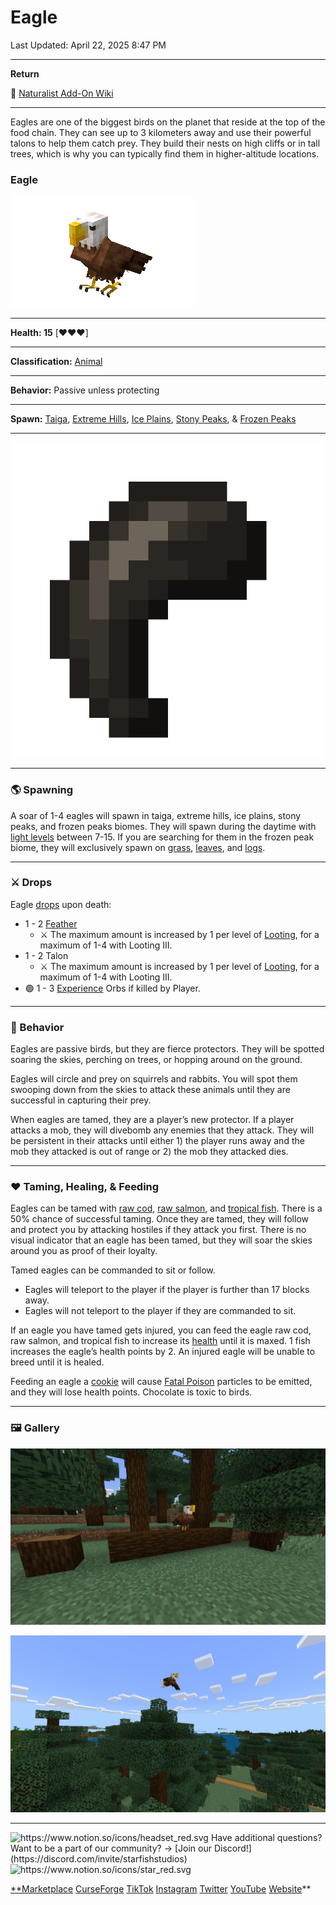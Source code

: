 # Eagle

Last Updated: April 22, 2025 8:47 PM

---

**Return**

🐻 [Naturalist Add-On Wiki](https://www.notion.so/1a7a9a61c3f1800c8e32e893d6e7f430?pvs=21)

---

Eagles are one of the biggest birds on the planet that reside at the top of the food chain. They can see up to 3 kilometers away and use their powerful talons to help them catch prey. They build their nests on high cliffs or in tall trees, which is why you can typically find them in higher-altitude locations.

<aside>

### **Eagle**

![eagle.gif](Eagle%201dd816019a9f815ebbe2c699ddb262dc/eagle.gif)

---

**Health: 15** [♥️♥️♥️]

---

**Classification:** [Animal](https://minecraft.fandom.com/wiki/Animal) 

---

**Behavior:** Passive unless protecting

---

**Spawn:** [Taiga](https://minecraft.wiki/w/Taiga), [Extreme Hills](https://minecraft.wiki/w/Windswept_Hills), [Ice Plains](https://minecraft.wiki/w/Snowy_Plains), [Stony Peaks](https://minecraft.wiki/w/Stony_Peaks), & [Frozen Peaks](https://minecraft.wiki/w/Frozen_Peaks)

---

![talon.png](Eagle%201dd816019a9f815ebbe2c699ddb262dc/talon.png)

</aside>

---

### 🌎 Spawning

A soar of 1-4 eagles will spawn in taiga, extreme hills, ice plains, stony peaks, and frozen peaks biomes. They will spawn during the daytime with [light levels](https://minecraft.fandom.com/wiki/Light) between 7-15. If you are searching for them in the frozen peak biome, they will exclusively spawn on [grass](https://minecraft.fandom.com/wiki/Grass_Block), [leaves](https://minecraft.wiki/w/Leaves), and [logs](https://minecraft.wiki/w/Log).

---

### ⚔️ Drops

Eagle [drops](https://minecraft.fandom.com/wiki/Drops) upon death:

- 1 - 2 [Feather](https://minecraft.wiki/w/Feather)
    - ⚔️ The maximum amount is increased by 1 per level of [Looting](https://minecraft.fandom.com/wiki/Looting), for a maximum of 1-4 with Looting III.
- 1 - 2 Talon
    - ⚔️ The maximum amount is increased by 1 per level of [Looting](https://minecraft.fandom.com/wiki/Looting), for a maximum of 1-4 with Looting III.
- 🟢 1 - 3 [Experience](https://minecraft.fandom.com/wiki/Experience) Orbs if killed by Player.

---

### 🧠 Behavior

Eagles are passive birds, but they are fierce protectors. They will be spotted soaring the skies, perching on trees, or hopping around on the ground.

Eagles will circle and prey on squirrels and rabbits. You will spot them swooping down from the skies to attack these animals until they are successful in capturing their prey.

When eagles are tamed, they are a player’s new protector. If a player attacks a mob, they will divebomb any enemies that they attack. They will be persistent in their attacks until either 1) the player runs away and the mob they attacked is out of range or 2) the mob they attacked dies.

---

### ❤️ Taming, Healing, & Feeding

Eagles can be tamed with [raw cod](https://minecraft.wiki/w/Raw_Cod), [raw salmon](https://minecraft.wiki/w/Raw_Salmon), and [tropical fish](https://minecraft.fandom.com/wiki/Tropical_Fish). There is a 50% chance of successful taming. Once they are tamed, they will follow and protect you by attacking hostiles if they attack you first. There is no visual indicator that an eagle has been tamed, but they will soar the skies around you as proof of their loyalty.

Tamed eagles can be commanded to sit or follow.

- Eagles will teleport to the player if the player is further than 17 blocks away.
- Eagles will not teleport to the player if they are commanded to sit.

If an eagle you have tamed gets injured, you can feed the eagle raw cod, raw salmon, and tropical fish to increase its [health](https://minecraft.fandom.com/wiki/Health) until it is maxed. 1 fish increases the eagle’s health points by 2. An injured eagle will be unable to breed until it is healed.

Feeding an eagle a [cookie](https://minecraft.wiki/w/Cookie) will cause [Fatal Poison](https://minecraft.wiki/w/Fatal_Poison) particles to be emitted, and they will lose health points. Chocolate is toxic to birds.

---

### 🖼️ Gallery

![eagle_log.PNG](Eagle%201dd816019a9f815ebbe2c699ddb262dc/eagle_log.png)

![eagle_fly.PNG](Eagle%201dd816019a9f815ebbe2c699ddb262dc/eagle_fly.png)

---

<aside>
<img src="https://www.notion.so/icons/headset_red.svg" alt="https://www.notion.so/icons/headset_red.svg" width="40px" /> Have additional questions? Want to be a part of our community? → [Join our Discord!](https://discord.com/invite/starfishstudios)

</aside>

<aside>
<img src="https://www.notion.so/icons/star_red.svg" alt="https://www.notion.so/icons/star_red.svg" width="40px" />

[**Marketplace](https://www.minecraft.net/en-us/marketplace/creator?name=Starfish%20Studios)      [CurseForge](https://www.curseforge.com/members/starfish_studios/projects)      [TikTok](https://www.tiktok.com/@starfishstudios)      [Instagram](https://www.instagram.com/starfishstudiosinc/)      [Twitter](https://twitter.com/starfishstudios)      [YouTube](https://www.youtube.com/@starfishstudios)      [Website](https://starfish-studios.com/)**

</aside>